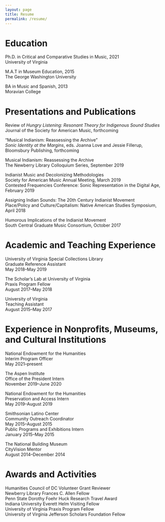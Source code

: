 ```yaml
---
layout: page
title: Resume
permalink: /resume/
---
```

<h1>
       Education
        </h1>
 <p>Ph.D. in Critical and Comparative Studies in Music, 2021
    <br>University of Virginia</p>
<p>
               M.A.T in Museum Education, 2015
             <br> The George Washington University</p>
<p>
               BA in Music and Spanish, 2013
              <br>Moravian College</p>

   <p>           
  <h1>Presentations and Publications</h1>
<p>Review of <i>Hungry Listening: Resonant Theory for Indigenous Sound Studies</i>
  <br>Journal of the Society for American Music, forthcoming</p>
    <p>“Musical Indianism: Reassessing the Archive”
              <br><i>Sonic Identity at the Margins</i>, eds. Joanna Love and Jessie Fillerup, Bloomsbury Publishing, forthcoming</p>
              <p>Musical Indianism: Reassessing the Archive
                <br>The Newberry Library Colloquium Series, September 2019</p>
     <p>Indianist Music and Decolonizing Methodologies
                <br>Society for American Music Annual Meeting, March 2019
                <br>Contested Frequencies Conference: Sonic Representation in the Digital Age, February 2019</p>
              <p>
              Assigning Indian Sounds: The 20th Century Indianist Movement
              <br>Place/Policy and Culture/Capitalism: Native American Studies Symposium, April 2018</p>
  <p>Humorous Implications of the Indianist Movement
              <br>South Central Graduate Music Consortium, October 2017</p>
</p>
   <p><h1>Academic and Teaching Experience</h1>
             <p>University of Virginia Special Collections Library
              <br>Graduate Reference Assistant
              <br>May 2018–May 2019
            </p>
             <p>The Scholar’s Lab at University of Virginia
              <br>Praxis Program Fellow
              <br>August 2017–May 2018
</p>
    <p>University of Virginia
              <br>Teaching Assistant
              <br>August 2015–May 2017
</p>

 <p><h1>Experience in Nonprofits, Museums, and Cultural Institutions</h1>
                  <p>National Endowment for the Humanities
                  <br>Interim Program Officer
                  <br>May 2021–present</p>
               <p>The Aspen Institute
                <br>Office of the President Intern
                <br>November 2019–June 2020
</p>


 <p>National Endowment for the Humanities
                <br>Preservation and Access Intern
                <br>May 2019–August 2019
</p>

  <p>Smithsonian Latino Center
                <br>Community Outreach Coordinator
                <br>May 2015–August 2015
                <br>Public Programs and Exhibitions Intern
                <br>January 2015–May 2015</p>

  <p>The National Building Museum
                <br>CityVision Mentor
                <br>August 2014–December 2014
</p></p></p>
 <p><h1>Awards and Activities</h1>

<p>
Humanities Council of DC Volunteer Grant Reviewer
<br>Newberry Library Frances C. Allen Fellow
<br>Penn State Dorothy Foehr Huck Research Travel Award
<br>Indiana University Everett Helm Visiting Fellow
<br>University of Virginia Praxis Program Fellow
<br>University of Virginia Jefferson Scholars Foundation Fellow</p></p>

